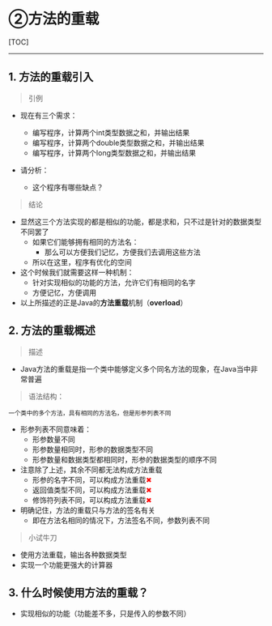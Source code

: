 # ②方法的重载

[TOC]

---



## 1. 方法的重载引入

> 引例

- 现在有三个需求：
  - 编写程序，计算两个int类型数据之和，并输出结果
  - 编写程序，计算两个double类型数据之和，并输出结果
  - 编写程序，计算两个long类型数据之和，并输出结果

- 请分析：
  - 这个程序有哪些缺点？



> 结论

- 显然这三个方法实现的都是相似的功能，都是求和，只不过是针对的数据类型不同罢了
  - 如果它们能够拥有相同的方法名：
    - 那么可以方便我们记忆，方便我们去调用这些方法
  - 所以在这里，程序有优化的空间
- 这个时候我们就需要这样一种机制：
  - 针对实现相似的功能的方法，允许它们有相同的名字
  - 方便记忆，方便调用
- 以上所描述的正是Java的**方法重载**机制（**overload**）



## 2. 方法的重载概述

> 描述

- Java方法的重载是指一个类中能够定义多个同名方法的现象，在Java当中非常普遍



> 语法结构：

```
一个类中的多个方法，具有相同的方法名，但是形参列表不同
```

- 形参列表不同意味着：
  - 形参数量不同
  - 形参数量相同时，形参的数据类型不同
  - 形参数量和数据类型都相同时，形参的数据类型的顺序不同
- 注意除了上述，其余不同都无法构成方法重载
  - 形参的名字不同，可以构成方法重载<font color=red>✖</font>
  - 返回值类型不同，可以构成方法重载<font color=red>✖</font>
  - 修饰符列表不同，可以构成方法重载<font color=red>✖</font>
- 明确记住，方法的重载只与方法的签名有关
  - 即在方法名相同的情况下，方法签名不同，参数列表不同



> 小试牛刀

- 使用方法重载，输出各种数据类型
- 实现一个功能更强大的计算器





## 3. 什么时候使用方法的重载？

- 实现相似的功能（功能差不多，只是传入的参数不同）